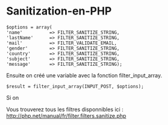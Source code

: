 # Sanitization-en-PHP

    $options = array(
    'name' 			=> FILTER_SANITIZE_STRING,
    'lastName' 		=> FILTER_SANITIZE_STRING,
    'mail' 			=> FILTER_VALIDATE_EMAIL,
    'gender' 		=> FILTER_SANITIZE_STRING,
    'country' 		=> FILTER_SANITIZE_STRING,
    'subject' 		=> FILTER_SANITIZE_STRING,
    'message' 		=> FILTER_SANITIZE_STRING);

Ensuite on créé une variable avec la fonction filter_input_array.   

    $result = filter_input_array(INPUT_POST, $options);
    
Si on 

Vous trouverez tous les filtres disponnibles ici :
http://php.net/manual/fr/filter.filters.sanitize.php
